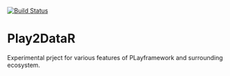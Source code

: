[![Build Status](https://travis-ci.org/linearregression/play2dataR.svg?branch=master)](https://travis-ci.org/linearregression/play2dataR)

Play2DataR
===========================

Experimental prject for various features of PLayframework and surrounding ecosystem.


